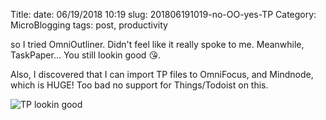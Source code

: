 Title: 
date: 06/19/2018 10:19
slug: 201806191019-no-OO-yes-TP
Category: MicroBlogging
tags: post, productivity

so I tried OmniOutliner. Didn't feel like it really spoke to me. Meanwhile, TaskPaper... You still lookin good 😘.

Also, I discovered that I can import TP files to OmniFocus, and Mindnode, which is HUGE! Too bad no support for Things/Todoist on this.

![TP lookin good](https://media3.giphy.com/media/GNZo918jKfrt6/200w.gif?cid=c94812d05b293bd947636e3655a2ada3)
